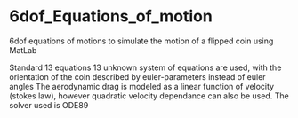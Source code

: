 # 6dof_Equations_of_motion
6dof equations of motions to simulate the motion of a flipped coin using MatLab

Standard 13 equations 13 unknown system of equations are used, with the orientation of the coin described by euler-parameters instead of euler angles
The aerodynamic drag is modeled as a linear function of velocity (stokes law), however quadratic velocity dependance can also be used.
The solver used is ODE89
